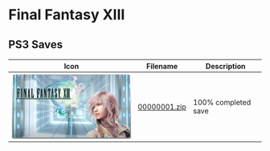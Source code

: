 # Final Fantasy XIII

## PS3 Saves

| Icon | Filename | Description |
|------|----------|-------------|
| ![Final Fantasy XIII](ICON0.PNG) | [00000001.zip](00000001.zip) | 100% completed save |
